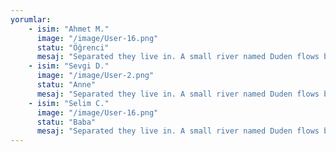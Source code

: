 ```yaml
---
yorumlar:
    - isim: "Ahmet M."
      image: "/image/User-16.png"
      statu: "Öğrenci"
      mesaj: "Separated they live in. A small river named Duden flows by their place and supplies it with the necessary regelialia."
    - isim: "Sevgi D."
      image: "/image/User-2.png"
      statu: "Anne"
      mesaj: "Separated they live in. A small river named Duden flows by their place and supplies it with the necessary regelialia."
    - isim: "Selim C."
      image: "/image/User-16.png"
      statu: "Baba"
      mesaj: "Separated they live in. A small river named Duden flows by their place and supplies it with the necessary regelialia."
---
```

